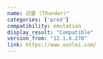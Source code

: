 ```yaml
---
name: 迅雷 (Thunder)"
categories: ['prod']
compatibility: emulation
display_result: "Compatible"
version_from: "12.1.6.278"
link: https://www.xunlei.com/
---
```

